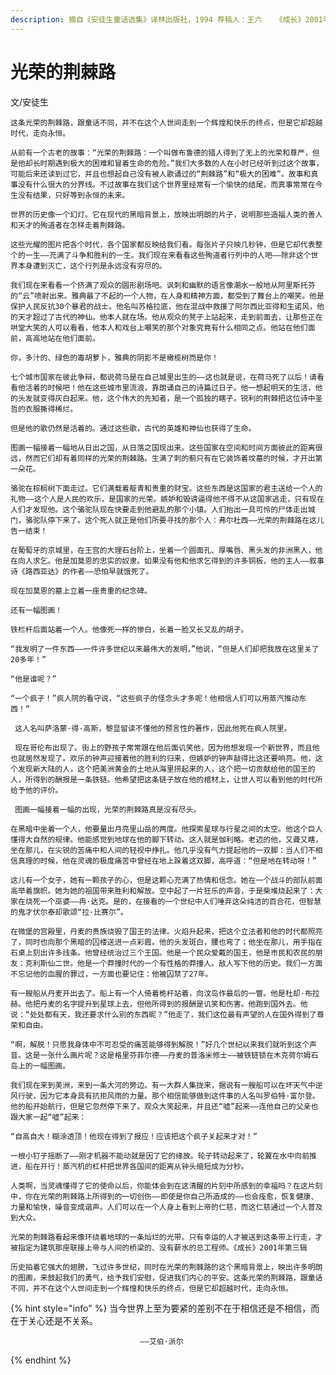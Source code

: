 ```yaml
---
description: 摘自《安徒生童话选集》译林出版社，1994 荐稿人：王六   《成长》2001年第三辑
---
```


# 光荣的荆棘路

   文/安徒生  
 

    这条光荣的荆棘路，跟童话不同，并不在这个人世间走到一个辉煌和快乐的终点，但是它却超越时代，走向永恒。

    从前有一个古老的故事：“光荣的荆棘路：一个叫做布鲁德的猎人得到了无上的光荣和尊严，但是他却长时期遇到极大的困难和冒着生命的危险。”我们大多数的人在小时已经听到过这个故事，可能后来还读到过它，并且也想起自己没有被人歌诵过的“荆棘路”和“极大的困难”。故事和真事没有什么很大的分界线。不过故事在我们这个世界里经常有一个愉快的结尾，而真事常常在今生没有结果，只好等到永恒的未来。

    世界的历史像一个幻灯。它在现代的黑暗背景上，放映出明朗的片子，说明那些造福人类的善人和天才的殉道者在怎样走着荆棘路。

    这些光耀的图片把各个时代，各个国家都反映给我们看。每张片子只映几秒钟，但是它却代表整个的一生——充满了斗争和胜利的一生。我们现在来看看这些殉道者行列中的人吧——除非这个世界本身遭到灭亡，这个行列是永远没有穷尽的。

    我们现在来看看一个挤满了观众的圆形剧场吧。讽刺和幽默的语言像潮水一般地从阿里斯托芬的“云”喷射出来。雅典最了不起的一个人物，在人身和精神方面，都受到了舞台上的嘲笑。他是保护人民反抗30个暴君的战士。他名叫苏格拉底，他在混战中救援了阿尔西比亚得和生诺风，他的天才超过了古代的神仙。他本人就在场。他从观众的凳子上站起来，走到前面去，让那些正在哄堂大笑的人可以看看，他本人和戏台上嘲笑的那个对象究竟有什么相同之点。他站在他们面前，高高地站在他们面前。

    你，多汁的、绿色的毒胡萝卜，雅典的阴影不是橄榄树而是你！

    七个城市国家在彼此争辩，都说荷马是在自己城里出生的——这也就是说，在荷马死了以后！请看看他活着的时候吧！他在这些城市里流浪，靠朗诵自己的诗篇过日子。他一想起明天的生活，他的头发就变得灰白起来。他，这个伟大的先知者，是一个孤独的瞎子。锐利的荆棘把这位诗中圣哲的衣服撕得稀烂。

    但是他的歌仍然是活着的。通过这些歌，古代的英雄和神仙也获得了生命。

    图画一幅接着一幅地从日出之国，从日落之国现出来。这些国家在空间和时间方面彼此的距离很远，然而它们却有着同样的光荣的荆棘路。生满了刺的蓟只有在它装饰着坟墓的时候，才开出第一朵花。

    骆驼在棕榈树下面走过。它们满载着靛青和贵重的财宝。这些东西是这国家的君主送给一个人的礼物——这个人是人民的欢乐，是国家的光荣。嫉妒和毁谤逼得他不得不从这国家逃走，只有现在人们才发现他。这个骆驼队现在快要走到他避乱的那个小镇。人们抬出一具可怜的尸体走出城门，骆驼队停下来了。这个死人就正是他们所要寻找的那个人：弗尔杜西——光荣的荆棘路在这儿告一结束！

    在葡萄牙的京城里，在王宫的大理石台阶上，坐着一个圆面孔、厚嘴唇、黑头发的非洲黑人，他在向人求乞。他是加莫恩的忠实的奴隶。如果没有他和他求乞得到的许多铜板，他的主人——叙事诗《路西亚达》的作者——恐怕早就饿死了。

    现在加莫恩的墓上立着一座贵重的纪念碑。     
    
    还有一幅图画！  
   
    铁栏杆后面站着一个人。他像死一样的惨白，长着一脸又长又乱的胡子。

    “我发明了一件东西——一件许多世纪以来最伟大的发明，”他说，“但是人们却把我放在这里关了20多年！”

    “他是谁呢？”     
   
    “一个疯子！”疯人院的看守说，“这些疯子的怪念头才多呢！他相信人们可以用蒸汽推动东西！”

     这人名叫萨洛蒙·得·高斯，黎显留读不懂他的预言性的著作，因此他死在疯人院里。  
   
     现在哥伦布出现了。街上的野孩子常常跟在他后面讥笑他，因为他想发现一个新世界，而且他也就居然发现了。欢乐的钟声迎接着他的胜利的归来，但嫉妒的钟声敲得比这还要响亮。他，这个发现新大陆的人，这个把美洲黄金的土地从海里捞起来的人，这个把一切贡献给他的国王的人，所得到的酬报是一条铁链。他希望把这条链子放在他的棺材上，让世人可以看到他的时代所给予他的评价。

     图画一幅接着一幅的出现，光荣的荆棘路真是没有尽头。

    在黑暗中坐着一个人，他要量出月亮里山岳的两度。他探索星球与行星之间的太空。他这个巨人懂得大自然的规律。他能感觉到地球在他的脚下转动。这人就是伽利略。老迈的他，又聋又瞎，坐在那儿，在尖锐的苦痛中和人间的轻视中挣扎。他几乎没有气力提起他的一双脚：当人们不相信真理的时候，他在灵魂的极度痛苦中曾经在地上跺着这双脚，高呼道：“但是地在转动呀！”

    这儿有一个女子，她有一颗孩子的心，但是这颗心充满了热情和信念。她在一个战斗的部队前面高举着旗帜。她为她的祖国带来胜利和解放。空中起了一片狂乐的声音，于是柴堆烧起来了：大家在烧死一个巫婆——冉·达克。是的，在接看的一个世纪中人们唾弃这朵纯洁的百合花，但智慧的鬼才伏尔泰却歌颂“拉·比赛尔”。

    在微堡的宫殿里，丹麦的贵族烧毁了国王的法律。火焰升起来，把这个立法者和他的时代都照亮了，同时也向那个黑暗的囚楼送进一点彩霞。他的头发斑白，腰也弯了；他坐在那儿，用手指在石桌上刻出许多线条。他曾经统治过三个王国。他是一个民众爱戴的国王，他是市民和农民的朋友：克利斯仙二世。他是一个莽撞时代的一个有性格的莽撞人。敌人写下他的历史。我们一方面不忘记他的血腥的罪过，一方面也要记住：他被囚禁了27年。

    有一艘船从丹麦开出去了。船上有一个人倚着桅杆站着，向汶岛作最后的一瞥。他是杜却·布拉赫。他把丹麦的名字提升到星球上去，但他所得到的报酬是讥笑和伤害。他跑到国外去。他说：“处处都有天，我还要求什么别的东西昵？”他走了，我们这位最有声望的人在国外得到了尊荣和自由。

    “啊，解脱！只愿我身体中不可忍受的痛苦能够得到解脱！”好几个世纪以来我们就听到这个声音。这是一张什么画片呢？这是格里芬菲尔德——丹麦的普洛米修士——被铁链锁在木克荷尔姆石岛上的一幅图画。

    我们现在来到美洲，来到一条大河的旁边。有一大群人集拢来，据说有一艘船可以在坏天气中逆风行驶，因为它本身具有抗拒风雨的力量。那个相信能够做到这件事的人名叫罗伯特·富尔登。他的船开始航行，但是它忽然停下来了。观众大笑起来，并且还“嘘”起来——连他自己的父亲也跟大家一起“嘘”起来：

    “自高自大！糊涂透顶！他现在得到了报应！应该把这个疯子关起来才对！”

    一根小钉子摇断了——刚才机器不能动就是因了它的缘故。轮子转动起来了，轮翼在水中向前推进，船在开行！蒸汽机的杠杆把世界各国间的距离从钟头缩短成为分秒。

    人类啊，当灵魂懂得了它的使命以后，你能体会到在这清醒的片刻中所感到的幸福吗？在这片刻中，你在光荣的荆棘路上所得到的一切创伤——即使是你自己所造成的——也会痊愈，恢复健康、力量和愉快，噪音变成谐声。人们可以在一个人身上看到上帝的仁慈，而这仁慈通过一个人普及到大众。

    光荣的荆棘路看起来像环绕着地球的一条灿烂的光带。只有幸运的人才被送到这条带上行走，才被指定为建筑那座联接上帝与人间的桥梁的、没有薪水的总工程师。《成长》2001年第三辑

    历史拍着它强大的翅膀，飞过许多世纪，同时在光荣的荆棘路的这个黑暗背景上，映出许多明朗的图画，来鼓起我们的勇气，给予我们安慰，促进我们内心的平安。这条光荣的荆棘路，跟童话不同，并不在这个人世间走到一个辉惶和快乐的终点，但是它却超越时代，走向永恒。

{% hint style="info" %}
当今世界上至为要紧的差别不在于相信还是不相信，而在于关心还是不关系。

                                 ——艾伯·派尔  
{% endhint %}


